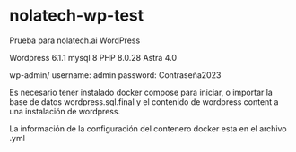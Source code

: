 # nolatech-wp-test
Prueba para nolatech.ai WordPress

Wordpress 6.1.1
mysql 8
PHP 8.0.28
Astra 4.0

wp-admin/
username: admin
password: Contraseña2023

Es necesario tener instalado docker compose para iniciar, o importar la base de datos wordpress.sql.final
y el contenido de wordpress content a una instalación de wordpress.

La información de la configuración del contenero docker esta en el archivo .yml